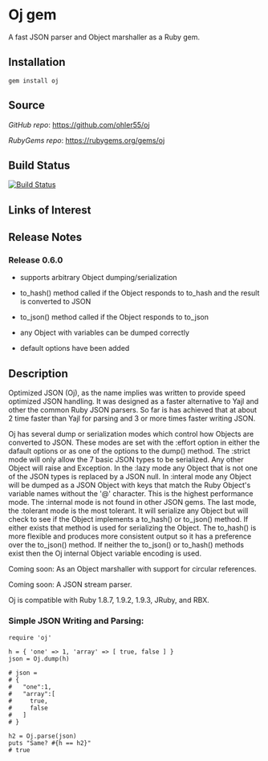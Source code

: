 # Oj gem
A fast JSON parser and Object marshaller as a Ruby gem.

## <a name="installation">Installation</a>
    gem install oj

## <a name="source">Source</a>

*GitHub* *repo*: https://github.com/ohler55/oj

*RubyGems* *repo*: https://rubygems.org/gems/oj

## <a name="build_status">Build Status</a>

[![Build Status](https://secure.travis-ci.org/ohler55/oj.png?branch=master)](http://travis-ci.org/ohler55/oj)

## <a name="links">Links of Interest</a>

## <a name="release">Release Notes</a>

### Release 0.6.0

- supports arbitrary Object dumping/serialization

- to_hash() method called if the Object responds to to_hash and the result is converted to JSON

- to_json() method called if the Object responds to to_json

- any Object with variables can be dumped correctly

- default options have been added

## <a name="description">Description</a>

Optimized JSON (Oj), as the name implies was written to provide speed
optimized JSON handling. It was designed as a faster alternative to Yajl and
other the common Ruby JSON parsers. So far is has achieved that at about 2
time faster than Yajl for parsing and 3 or more times faster writing JSON.

Oj has several dump or serialization modes which control how Objects are
converted to JSON. These modes are set with the :effort option in either the
dafault options or as one of the options to the dump() method. The :strict
mode will only allow the 7 basic JSON types to be serialized. Any other Object
will raise and Exception. In the :lazy mode any Object that is not one of the
JSON types is replaced by a JSON null. In :interal mode any Object will be
dumped as a JSON Object with keys that match the Ruby Object's variable names
without the '@' character. This is the highest performance mode. The :internal
mode is not found in other JSON gems. The last mode, the :tolerant mode is the
most tolerant. It will serialize any Object but will check to see if the
Object implements a to_hash() or to_json() method. If either exists that
method is used for serializing the Object. The to_hash() is more flexible and
produces more consistent output so it has a preference over the to_json()
method. If neither the to_json() or to_hash() methods exist then the Oj
internal Object variable encoding is used.

Coming soon: As an Object marshaller with support for circular references.

Coming soon: A JSON stream parser.

Oj is compatible with Ruby 1.8.7, 1.9.2, 1.9.3, JRuby, and RBX.

### Simple JSON Writing and Parsing:

    require 'oj'
    
    h = { 'one' => 1, 'array' => [ true, false ] }
    json = Oj.dump(h)
    
    # json =
    # {
    #   "one":1,
    #   "array":[
    #     true,
    #     false
    #   ]
    # }

    h2 = Oj.parse(json)
    puts "Same? #{h == h2}"
    # true
